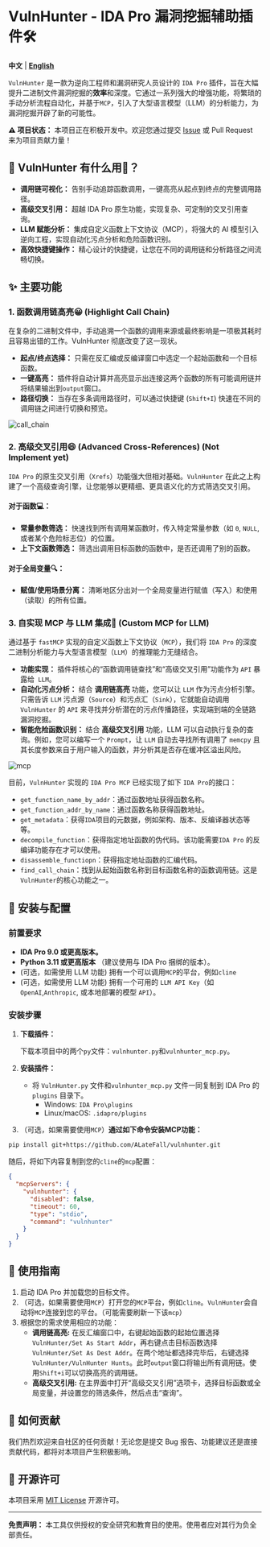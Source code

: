 # VulnHunter - IDA Pro 漏洞挖掘辅助插件🛠

**中文** | **[English](https://github.com/ALateFall/vulnhunter)**

`VulnHunter` 是一款为逆向工程师和漏洞研究人员设计的 `IDA Pro` 插件，旨在大幅提升二进制文件漏洞挖掘的**效率**和深度。它通过一系列强大的增强功能，将繁琐的手动分析流程自动化，并基于`MCP`，引入了大型语言模型（LLM）的分析能力，为漏洞挖掘开辟了新的可能性。

**⚠️ 项目状态：** 本项目正在积极开发中。欢迎您通过提交 [Issue](https://github.com/ALateFall/vulnhunter/issues) 或 Pull Request 来为项目贡献力量！

## 🌟 VulnHunter 有什么用🤠？

- **调用链可视化：** 告别手动追踪函数调用，一键高亮从起点到终点的完整调用路径。
- **高级交叉引用：** 超越 IDA Pro 原生功能，实现复杂、可定制的交叉引用查询。
- **LLM 赋能分析：** 集成自定义函数上下文协议（MCP），将强大的 AI 模型引入逆向工程，实现自动化污点分析和危险函数识别。
- **高效快捷键操作：** 精心设计的快捷键，让您在不同的调用链和分析路径之间流畅切换。

## ✨ 主要功能

### 1. 函数调用链高亮😀 (Highlight Call Chain)

在复杂的二进制文件中，手动追溯一个函数的调用来源或最终影响是一项极其耗时且容易出错的工作。VulnHunter 彻底改变了这一现状。

- **起点/终点选择：** 只需在反汇编或反编译窗口中选定一个起始函数和一个目标函数。
- **一键高亮：** 插件将自动计算并高亮显示出连接这两个函数的所有可能调用链并将结果输出到`output`窗口。
- **路径切换：** 当存在多条调用路径时，可以通过快捷键 (`Shift+I`) 快速在不同的调用链之间进行切换和预览。

![call_chain](images/call_chain.gif)

### 2. 高级交叉引用😄 (Advanced Cross-References) (Not Implement yet)

`IDA Pro` 的原生交叉引用（`Xrefs`）功能强大但相对基础。`VulnHunter` 在此之上构建了一个高级查询引擎，让您能够以更精细、更具语义化的方式筛选交叉引用。

#### 对于函数💻：

- **常量参数筛选：** 快速找到所有调用某函数时，传入特定常量参数（如 `0`, `NULL`, 或者某个危险标志位）的位置。
- **上下文函数筛选：** 筛选出调用目标函数的函数中，是否还调用了别的函数。

#### 对于全局变量🔍：

- **赋值/使用场景分离：** 清晰地区分出对一个全局变量进行赋值（写入）和使用（读取）的所有位置。

### 3. 自实现 MCP 与 LLM 集成🤖 (Custom MCP for LLM)

通过基于 `fastMCP` 实现的自定义函数上下文协议（`MCP`），我们将 `IDA Pro` 的深度二进制分析能力与大型语言模型（`LLM`）的推理能力无缝结合。

- **功能实现：** 插件将核心的“函数调用链查找”和“高级交叉引用”功能作为 `API` 暴露给` LLM`。
- **自动化污点分析：** 结合 **调用链高亮** 功能，您可以让 `LLM` 作为污点分析引擎。只需告诉 `LLM` 污点源（`Source`）和污点汇（`Sink`），它就能自动调用 `VulnHunter` 的 `API` 来寻找并分析潜在的污点传播路径，实现端到端的全链路漏洞挖掘。
- **智能危险函数识别：** 结合 **高级交叉引用** 功能，LLM 可以自动执行复杂的查询。例如，您可以编写一个 `Prompt`，让 `LLM` 自动去寻找所有调用了 `memcpy` 且其长度参数来自于用户输入的函数，并分析其是否存在缓冲区溢出风险。

![mcp](C:\ltfallfiles\blog_md\项目\VulnHunter\images\mcp.gif)

目前，`VulnHunter` 实现的 `IDA Pro MCP` 已经实现了如下 `IDA Pro`的接口：

- `get_function_name_by_addr`：通过函数地址获得函数名称。
- `get_function_addr_by_name`：通过函数名称获得函数地址。
- `get_metadata`：获得`IDA`项目的元数据，例如架构、版本、反编译器状态等等。
- `decompile_function`：获得指定地址函数的伪代码。该功能需要`IDA Pro` 的反编译功能存在才可以使用。
- `disassemble_functiopn`：获得指定地址函数的汇编代码。
- `find_call_chain`：找到从起始函数名称到目标函数名称的函数调用链。这是`VulnHunter`的核心功能之一。

## 🔧 安装与配置

### 前置要求

- **IDA Pro 9.0 或更高版本。**
- **Python 3.11 或更高版本** （建议使用与 IDA Pro 捆绑的版本）。
- (可选，如需使用 LLM 功能) 拥有一个可以调用`MCP`的平台，例如`cline`
- (可选，如需使用 LLM 功能) 拥有一个可用的 `LLM API Key`（如 `OpenAI`,`Anthropic`, 或本地部署的模型 `API`）。

### 安装步骤

1. **下载插件：**

   下载本项目中的两个`py`文件：`vulnhunter.py`和`vulnhunter_mcp.py`。

2. **安装插件：**

   - 将 `VulnHunter.py` 文件和`vulnhunter_mcp.py` 文件一同复制到 IDA Pro 的 `plugins` 目录下。
     - Windows: `IDA Pro\plugins`
     - Linux/macOS: `.idapro/plugins`

3.  （可选，如果需要使用`MCP`）**通过如下命令安装MCP功能：**

```bash
pip install git+https://github.com/ALateFall/vulnhunter.git
```

随后，将如下内容复制到您的`cline`的`mcp`配置：

```json
{
  "mcpServers": {
    "vulnhunter": {
      "disabled": false,
      "timeout": 60,
      "type": "stdio",
      "command": "vulnhunter"
    }
  }
}
```

## 🚀 使用指南

1. 启动 IDA Pro 并加载您的目标文件。
2. （可选，如果需要使用`MCP`）打开您的`MCP`平台，例如`cline`。`VulnHunter`会自动将`MCP`连接到您的平台。（可能需要刷新一下该`mcp`）
3. 根据您的需求使用相应的功能：
   - **调用链高亮:** 在反汇编窗口中，右键起始函数的起始位置选择 `VulnHunter/Set As Start Addr`，再右键点击目标函数选择 `VulnHunter/Set As Dest Addr`。在两个地址都选择完毕后，右键选择`VulnHunter/VulnHunter Hunts`。此时`output`窗口将输出所有调用链。使用`Shift+i`可以切换高亮的调用链。
   - **高级交叉引用:** 在主界面中打开“高级交叉引用”选项卡，选择目标函数或全局变量，并设置您的筛选条件，然后点击“查询”。

## 🤝 如何贡献

我们热烈欢迎来自社区的任何贡献！无论您是提交 Bug 报告、功能建议还是直接贡献代码，都将对本项目产生积极影响。

## 📜 开源许可

本项目采用 [MIT License](https://www.google.com/search?q=./LICENSE) 开源许可。

------

**免责声明：** 本工具仅供授权的安全研究和教育目的使用。使用者应对其行为负全部责任。
